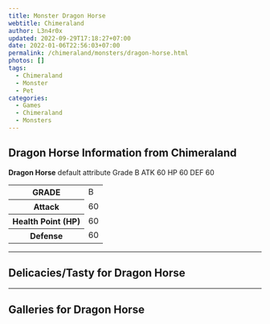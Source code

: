 ```yaml
---
title: Monster Dragon Horse
webtitle: Chimeraland
author: L3n4r0x
updated: 2022-09-29T17:18:27+07:00
date: 2022-01-06T22:56:03+07:00
permalink: /chimeraland/monsters/dragon-horse.html
photos: []
tags:
  - Chimeraland
  - Monster
  - Pet
categories:
  - Games
  - Chimeraland
  - Monsters
---
```


<section id="bootstrap-wrapper"><link rel="stylesheet" href="https://rawcdn.githack.com/dimaslanjaka/Web-Manajemen/bb6505ea081a75a7c845f65fb9d939276931c82f/css/bootstrap-4.5-wrapper.css"/><h2>Dragon Horse Information from Chimeraland</h2><p><b>Dragon Horse</b> default attribute Grade B ATK 60 HP 60 DEF 60<table><tr><th>GRADE</th><td>B</td></tr><tr><th>Attack</th><td>60</td></tr><tr><th>Health Point (HP)</th><td>60</td></tr><tr><th>Defense</th><td>60</td></tr></table></p><hr/><h2>Delicacies/Tasty for Dragon Horse</h2><hr/><div id="gallery"><h2>Galleries for Dragon Horse</h2><div class="row"></div></div></section>